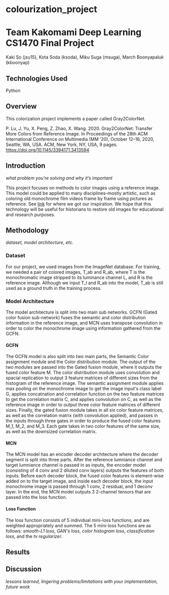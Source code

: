 # colourization_project

# Team Kakomami Deep Learning CS1470 Final Project

Kaki So (jsu15), Kota Soda (ksoda), Miku Suga (msuga), March Boonyapaluk (kboonyap)

## Technologies Used

Python

## Overview

This colorization project implements a paper called Gray2ColorNet. 

P. Lu, J. Yu, X. Peng, Z. Zhao, X. Wang. 2020. Gray2ColorNet: Transfer More
Colors from Reference Image. In Proceedings of the 28th ACM International
Conference on Multimedia (MM ’20), October 12–16, 2020, Seattle, WA, USA.
ACM, New York, NY, USA, 9 pages. https://doi.org/10.1145/3394171.3413594

## Introduction 
*what problem you’re solving and why it’s important*

This project focuses on methods to color images using a reference image. This model could be applied to many disciplines–mostly artistic, such as coloring old monochrome film videos frame by frame using pictures as reference. See [link](https://www.youtube.com/watch?v=cyL6wWOHxUM&ab_channel=IgnacioL%C3%B3pez-Francos) for where we got our inspiration. We hope that this technology will be useful for historians to restore old images for educational and research purposes. 

## Methodology
*dataset, model architecture, etc.*

### Dataset
For our project, we used images from the ImageNet database. For training, we needed a pair of colored images, T_ab and R_ab, where T is the monochromatic image stripped to its luminance channel L, and R is the reference image. Although we input T_l and R_ab into the model, T_ab is still used as a ground truth in the training process. 

### Model Architecture
The model architecture is split into two main sub networks. GCFN (Gated color fusion sub-network) fuses the semantic and color distribution information in the reference image, and MCN uses transpose convolution in order to color the monochrome image using information gathered from the GCFN. 

#### GCFN
The GCFN model is also split into two main parts, the Semantic Color assignment module and the Color distribution module. The output of the two modules are passed into the Gated fusion module, where it outputs the fused color feature M. The color distribution module uses convolution and spacial replication to output 3 feature matrices of different sizes from the histogram of the reference image. The semantic assignment module applies max pooling on the monochrome image to get the image input's class label G, applies concatnation and correlation function on the two feature matrices to get the correlation matrix C, and applies convolution on C, as well as the reference image in order to output three color feature matrices of different sizes. Finally, the gated fusion module takes in all six color feature matrices, as well as the correlation matrix (with convolution applied), and passes in the inputs through three gates in order to produce the fused color features M_1, M_2, and M_3. Each gate takes in two color features of the same size, as well as the downsized correlation matrix.   

#### MCN
The MCN model has an encoder decoder architecture where the decoder segment is split into three parts. After the reference lumniance channel and target lumniance channel is passed in as inputs, the encoder model (consisting of 4 conv and 2 diluted conv layers) outputs the features of both inputs. Before each decoder block, the fused color features is element-wise added on to the target image, and inside each decoder block, the input monochrome image is passed through 1 conv, 2 residual, and 1 deconv layer. In the end, the MCN model outputs 3 2-channel tensors that are passed into the loss function. 

#### Loss Function
The loss function consists of 5 individual mini-loss functions, and are weighted appropriately and summed. The 5 mini-loss functions are as follows: *smooth-L1 loss*, *GAN's loss*, *color histogram loss*, *classification loss*, and the *tv regularizer*. 

## Results 

## Discussion
*lessons learned, lingering problems/limitations with your implementation, future work*
